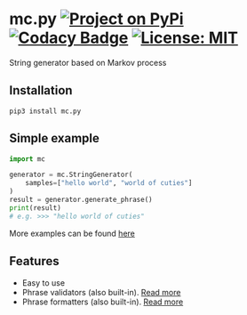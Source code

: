 # mc.py [![Project on PyPi](https://img.shields.io/pypi/v/mc.py.svg)](https://pypi.org/project/mc.py/) [![Codacy Badge](https://api.codacy.com/project/badge/Grade/cc6260ef77a6489db85f660e9b0d3e27)](https://www.codacy.com?utm_source=github.com&amp;utm_medium=referral&amp;utm_content=jieggii/mc&amp;utm_campaign=Badge_Grade) [![License: MIT](https://img.shields.io/badge/License-MIT-yellow.svg)](https://opensource.org/licenses/MIT)
String generator based on Markov process

## Installation
`pip3 install mc.py`

## Simple example
```python
import mc

generator = mc.StringGenerator(
    samples=["hello world", "world of cuties"]
)
result = generator.generate_phrase()
print(result)
# e.g. >>> "hello world of cuties"
```
More examples can be found [here](https://github.com/jieggii/mc.py/tree/master/examples)    
## Features
* Easy to use
* Phrase validators (also built-in). [Read more]()
* Phrase formatters (also built-in). [Read more]()